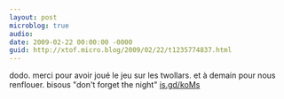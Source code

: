 ```yaml
---
layout: post
microblog: true
audio: 
date: 2009-02-22 00:00:00 -0000
guid: http://xtof.micro.blog/2009/02/22/t1235774837.html
---
```

dodo. merci pour avoir joué le jeu sur les twollars. et à demain pour nous renflouer. bisous  "don't forget the night"  [is.gd/koMs](http://is.gd/koMs)
